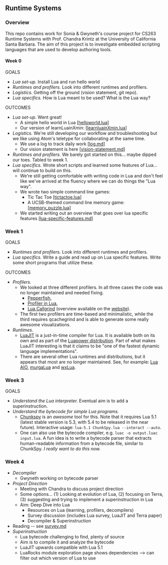 ## Runtime Systems

### Overview

This repo contains work for Sonia & Gwyneth's course project for CS263 Runtime Systems with Prof. Chandra Krintz at the University of California Santa Barbara. The aim of this project is to investigate embedded scripting languages that are used to develop authoring tools.

#### Week 0

GOALS

- *Lua set-up.* Install Lua and run hello world
- *Runtimes and profilers.* Look into different runtimes and profilers.
- *Logistics.* Getting off the ground (vision statement, git repo).
- *Lua specifics.* How is Lua meant to be used? What is the Lua way?

OUTCOMES

-  *Lua set-up.* Went great!
	- A simple hello world in Lua
	[[helloworld.lua](week0/helloworld.lua)]
	- Our version of learnLuainXmin: [[learnluainXmin.lua](week0/learnluainXmin.lua)]
- *Logistics.* We're still developing our workflow and troubleshooting but we like using Atom's teletype for collaborating at the same time.
	- We use a log to track daily work [[log.md](log.md)]
	- Our vision statement is here [[vision-statement.md](week0/vision-statement.md)]
-  *Runtimes and profilers.* We barely got started on this... maybe dipped our toes. Tabled to week 1.
- *Lua specifics.* Wrote short scripts and learned some features of Lua... will continue to build on this.
	- We're still getting comfortable with writing code in Lua and don't feel like we've arrived at the fluency where we can do things the "Lua way".
	- We wrote two simple command line games:
		- Tic Tac Toe [[tictactoe.lua](week0/tictactoe.lua)]
		- A UCSB-themed command line memory game: [[memory_puzzle.lua](week0/memory_puzzle.lua)]
	- We started writing out an overview that goes over lua specific features [[lua-specific-features.md](week1/lua-specific-features.md)]


### Week 1

GOALS

- *Runtimes and profilers.* Look into different runtimes and profilers.
- *Lua specifics.* Write a guide and read up on Lua specific features. Write some short programs that utilize these.


OUTCOMES

- *Profilers.*
	- We looked at three different profilers. In all three cases the code was no longer maintained and needed fixing.
		- [Pepperfish.](week1/pepperfish_profiler.lua)
		- [Profiler in Lua.](week1/profiler_in_lua.lua)
		- [Lua Callgrind](week1/lua-callgrind.lua) (overview available on the [website](https://jan.kneschke.de/projects/misc/profiling-lua-with-kcachegrind)).
	- The first two profilers are time-based and minimalistic, while the third requires qcachegrind and is able to generate some really awesome visualizations.
- *Runtimes*.
	- [LuaJIT](https://luajit.org/install.html) is a just-in-time compiler for Lua. It is available both on its own and as part of the [Luapower distribution](https://luapower.com). Part of what makes LuaJIT interesting is that it claims to be "one of the fastest dynamic language implementations".
	- There are several other Lua runtimes and distributions, but it appears that most are no longer maintained. See, for example: [Lua AIO](http://luaaio.luaforge.net/index.html), [murgaLua](http://www.murga-projects.com/murgaLua) and [wxLua](http://wxlua.sourceforge.net).


### Week 3

GOALS

- *Understand the Lua interpreter.* Eventual aim is to add a superinstruction.
- *Understand the bytecode for simple Lua programs.*
	- [Chunkspy](http://luaforge.net/projects/chunkspy) is an _awesome_ tool for this. Note that it requires Lua 5.1 (latest stable version is 5.3, with 5.4 to be released in the near future). Interactive usage: `lua-5.1 ChunkSpy.lua --interact --auto`.
	- One can also use the bytecode compiler, e.g. `luac -o output.luac input.lua`. A fun idea is to write a bytecode parser that extracts human-readable information from a bytecode file, similar to ChunkSpy. _I really want to do this now._


### Week 4

- *Decompiler*
	- Gwyneth working on bytecode parser
- *Project Direction*
	- Meeting with Chandra to discuss project direction
	- Some options... (1) Looking at evolution of Lua, (2) focusing on Terra, (3) suggesting and trying to implement a superinstruction in Lua
	- Aim: Deep Dive into Lua
		- Resources on Lua (learning, profilers, decompilers)
		- Survey discussion (includes Lua survey, LuaJIT and Terra paper)
		- Decompiler & Superinstruction
- Reading -- see [survey.md](deliverables/survey.md)
- *Superinstruction*
	- Lua bytecode challenging to find, plenty of source
	- Aim is to compile it and analyze the bytecode
	- LuaJIT upwards compatible with Lua 5.1
	- LuaRocks module exploration page shows dependencies --> can filter out which version of Lua to use 
